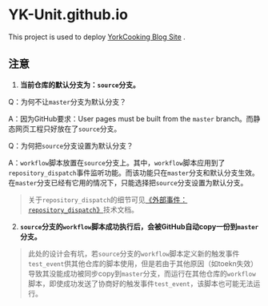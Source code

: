 # YK-Unit.github.io

This project is used to deploy [YorkCooking Blog Site](https://yorkfish.me) .



## 注意

1. **当前仓库的默认分支为：`source`分支。**

Q：为何不让`master`分支为默认分支？

A：因为GitHub要求：User pages must be built from the `master` branch。而静态网页工程只好放在了`source`分支。

Q：为何把`source`分支设置为默认分支？

A：`workflow`脚本放置在`source`分支上。其中，`workflow`脚本应用到了`repository_dispatch`事件监听功能。而该功能只在`master`分支和默认分支生效。在`master`分支已经有它用的情况下，只能选择把`source`分支设置为默认分支。

> 关于`repository_dispatch`的细节可见[《外部事件：`repository_dispatch`》](https://help.github.com/cn/actions/reference/events-that-trigger-workflows#)技术文档。

2. **`source`分支的`workflow`脚本成功执行后，会被GitHub自动copy一份到`master`分支。**

> 此处的设计会有坑，若`source`分支的`workflow`脚本定义新的触发事件`test_event`供其他仓库的脚本使用，但是若由于其他原因（如toekn失效）导致其没能成功被同步copy到`master`分支，而运行在其他仓库的`workflow`脚本，即使成功发送了协商好的触发事件`test_event`，该脚本也可能无法运行。

